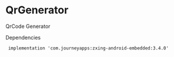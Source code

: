 # QrGenerator
QrCode Generator


Dependencies
```
 implementation 'com.journeyapps:zxing-android-embedded:3.4.0'  
```

